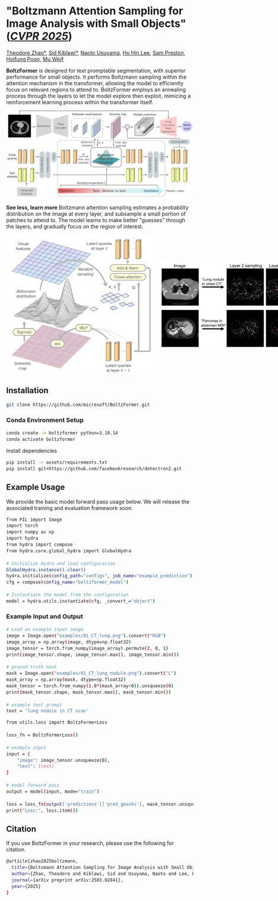 # **"Boltzmann Attention Sampling for Image Analysis with Small Objects"** ([*CVPR 2025*](https://arxiv.org/abs/2503.02841))

[Theodore Zhao*](https://theodore-zhao.github.io/theozhao/), [Sid Kiblawi*](https://sidkiblawi.github.io/about/), [Naoto Usuyama](https://www.microsoft.com/en-us/research/people/naotous/), [Ho Hin Lee](https://scholar.google.com/citations?user=BsBdSpoAAAAJ&hl=en), [Sam Preston](https://scholar.google.com/citations?hl=en&user=E4FUfrsAAAAJ), [Hoifung Poon](https://scholar.google.com/citations?user=yqqmVbkAAAAJ&hl=en), [Mu Wei‡](https://www.linkedin.com/in/mu-wei-038a3849/)


**BoltzFormer** is designed for text promptable segmentation, with superior performance for small objects. It performs Boltzmann sampling within the attention mechanism in the transformer, allowing the model to efficiently focus on relevant regions to attend to. BoltzFormer employs an annealing process through the layers to let the model explore then exploit, mimicing a reinforcement learning process within the transformer itself.

<img src='assets/Model.png' width=800>

**See less, learn more**
Boltzmann attention sampling estimates a probability distribution on the image at every layer, and subsample a small portion of patches to attend to. The model learns to make better "guesses" through the layers, and gradually focus on the region of interest.   

<div style="display: flex; align-items: center;">
  <img src="assets/Attention.png" style="width:400px; margin-right: 10px;">
  <img src="assets/Sampling.png" style="width:500px;">
</div>

## Installation
```sh
git clone https://github.com/microsoft/BoltzFormer.git
```

### Conda Environment Setup
```sh
conda create -n boltzformer python=3.10.14
conda activate boltzformer
```

Install dependencies
```sh
pip install -r assets/requirements.txt
pip install git+https://github.com/facebookresearch/detectron2.git
```

## Example Usage
We provide the basic model forward pass usage below. We will release the associated training and evaluation framework soon.

```sh
from PIL import Image
import torch
import numpy as np
import hydra
from hydra import compose
from hydra.core.global_hydra import GlobalHydra

# Initialize Hydra and load configuration
GlobalHydra.instance().clear()
hydra.initialize(config_path="configs", job_name="example_prediction")
cfg = compose(config_name="boltzformer_model")

# Instantiate the model from the configuration
model = hydra.utils.instantiate(cfg, _convert_="object")
```

### Example Input and Output
```sh
# Load an example input image
image = Image.open("examples/01_CT_lung.png").convert("RGB")
image_array = np.array(image, dtype=np.float32)
image_tensor = torch.from_numpy(image_array).permute(2, 0, 1)
print(image_tensor.shape, image_tensor.max(), image_tensor.min())

# ground truth mask
mask = Image.open("examples/01_CT_lung_nodule.png").convert("L")
mask_array = np.array(mask, dtype=np.float32)
mask_tensor = torch.from_numpy(1.0*(mask_array>0)).unsqueeze(0)
print(mask_tensor.shape, mask_tensor.max(), mask_tensor.min())

# example text prompt
text = 'lung nodule in CT scan'
```

```sh
from utils.loss import BoltzFormerLoss

loss_fn = BoltzFormerLoss()

# example input
input = {
    "image": image_tensor.unsqueeze(0),
    "text": [text]
}

# model forward pass
output = model(input, mode="train")

loss = loss_fn(output['predictions']['pred_gmasks'], mask_tensor.unsqueeze(0))
print("Loss:", loss.item())
```


## Citation
If you use BoltzFormer in your research, please use the following for citation.
```sh
@article{zhao2025boltzmann,
  title={Boltzmann Attention Sampling for Image Analysis with Small Objects},
  author={Zhao, Theodore and Kiblawi, Sid and Usuyama, Naoto and Lee, Ho Hin and Preston, Sam and Poon, Hoifung and Wei, Mu},
  journal={arXiv preprint arXiv:2503.02841},
  year={2025}
}
``` 